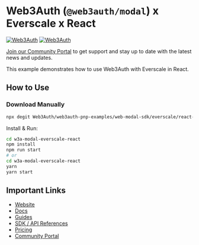 # Web3Auth (`@web3auth/modal`) x Everscale x React

[![Web3Auth](https://img.shields.io/badge/Web3Auth-SDK-blue)](https://web3auth.io/docs/sdk/pnp/web/modal)
[![Web3Auth](https://img.shields.io/badge/Web3Auth-Community-cyan)](https://community.web3auth.io)

[Join our Community Portal](https://community.web3auth.io/) to get support and stay up to date with the latest news and updates.

This example demonstrates how to use Web3Auth with Everscale in React.

## How to Use

### Download Manually

```bash
npx degit Web3Auth/web3auth-pnp-examples/web-modal-sdk/everscale/react-everscale-modal-example w3a-modal-everscale-react
```

Install & Run:

```bash
cd w3a-modal-everscale-react
npm install
npm run start
# or
cd w3a-modal-everscale-react
yarn
yarn start
```

## Important Links

- [Website](https://web3auth.io)
- [Docs](https://web3auth.io/docs)
- [Guides](https://web3auth.io/docs/content-hub?type=guides)
- [SDK / API References](https://web3auth.io/docs/sdk)
- [Pricing](https://web3auth.io/pricing.html)
- [Community Portal](https://community.web3auth.io)
